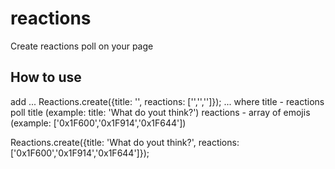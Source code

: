 # reactions
  Create reactions poll on your page
## How to use 
add 
...
Reactions.create({title: '', reactions: ['','','']});
...
where 
title - reactions poll title (example: title: 'What do yout think?')
reactions - array of emojis (example: ['0x1F600','0x1F914','0x1F644'])

Reactions.create({title: 'What do yout think?', reactions: ['0x1F600','0x1F914','0x1F644']});

  
